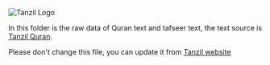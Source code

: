 ![Tanzil Logo](http://tanzil.net/docs/_media/wiki/logo.png)

In this folder is the raw data of Quran text and tafseer text, the text source is [Tanzil Quran](http://tanzil.net).

Please don't change this file, you can update it from [Tanzil website](http://tanzil.net/download)
